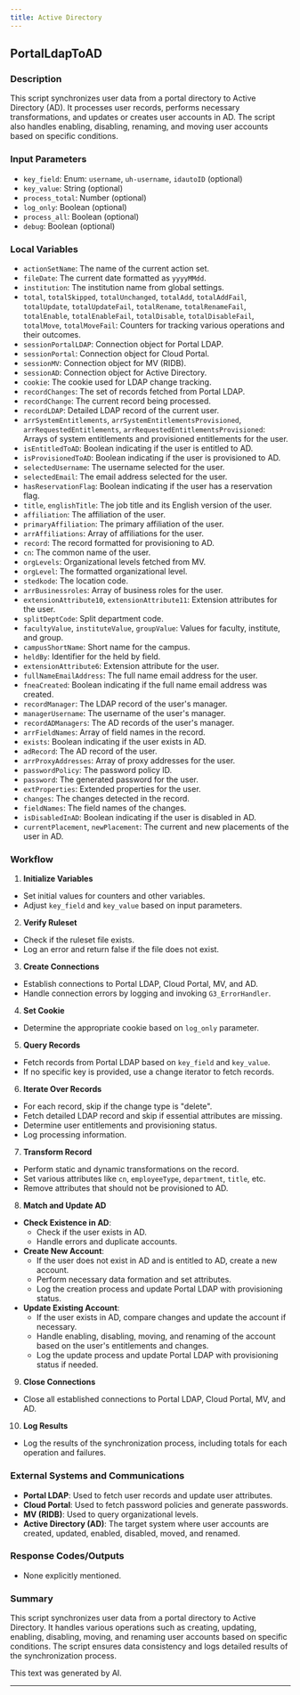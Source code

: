 ```yaml
---
title: Active Directory
---
```


## PortalLdapToAD
 ### Description
This script synchronizes user data from a portal directory to Active Directory (AD). It processes user records, performs necessary transformations, and updates or creates user accounts in AD. The script also handles enabling, disabling, renaming, and moving user accounts based on specific conditions.

### Input Parameters
- `key_field`: Enum: `username`, `uh-username`, `idautoID` (optional)
- `key_value`: String (optional)
- `process_total`: Number (optional)
- `log_only`: Boolean (optional)
- `process_all`: Boolean (optional)
- `debug`: Boolean (optional)

### Local Variables
- `actionSetName`: The name of the current action set.
- `fileDate`: The current date formatted as `yyyyMMdd`.
- `institution`: The institution name from global settings.
- `total`, `totalSkipped`, `totalUnchanged`, `totalAdd`, `totalAddFail`, `totalUpdate`, `totalUpdateFail`, `totalRename`, `totalRenameFail`, `totalEnable`, `totalEnableFail`, `totalDisable`, `totalDisableFail`, `totalMove`, `totalMoveFail`: Counters for tracking various operations and their outcomes.
- `sessionPortalLDAP`: Connection object for Portal LDAP.
- `sessionPortal`: Connection object for Cloud Portal.
- `sessionMV`: Connection object for MV (RIDB).
- `sessionAD`: Connection object for Active Directory.
- `cookie`: The cookie used for LDAP change tracking.
- `recordChanges`: The set of records fetched from Portal LDAP.
- `recordChange`: The current record being processed.
- `recordLDAP`: Detailed LDAP record of the current user.
- `arrSystemEntitlements`, `arrSystemEntitlementsProvisioned`, `arrRequestedEntitlements`, `arrRequestedEntitlementsProvisioned`: Arrays of system entitlements and provisioned entitlements for the user.
- `isEntitledToAD`: Boolean indicating if the user is entitled to AD.
- `isProvisionedToAD`: Boolean indicating if the user is provisioned to AD.
- `selectedUsername`: The username selected for the user.
- `selectedEmail`: The email address selected for the user.
- `hasReservationFlag`: Boolean indicating if the user has a reservation flag.
- `title`, `englishTitle`: The job title and its English version of the user.
- `affiliation`: The affiliation of the user.
- `primaryAffiliation`: The primary affiliation of the user.
- `arrAffiliations`: Array of affiliations for the user.
- `record`: The record formatted for provisioning to AD.
- `cn`: The common name of the user.
- `orgLevels`: Organizational levels fetched from MV.
- `orgLevel`: The formatted organizational level.
- `stedkode`: The location code.
- `arrBusinessroles`: Array of business roles for the user.
- `extensionAttribute10`, `extensionAttribute11`: Extension attributes for the user.
- `splitDeptCode`: Split department code.
- `facultyValue`, `instituteValue`, `groupValue`: Values for faculty, institute, and group.
- `campusShortName`: Short name for the campus.
- `heldBy`: Identifier for the held by field.
- `extensionAttribute6`: Extension attribute for the user.
- `fullNameEmailAddress`: The full name email address for the user.
- `fneaCreated`: Boolean indicating if the full name email address was created.
- `recordManager`: The LDAP record of the user's manager.
- `managerUsername`: The username of the user's manager.
- `recordADManagers`: The AD records of the user's manager.
- `arrFieldNames`: Array of field names in the record.
- `exists`: Boolean indicating if the user exists in AD.
- `adRecord`: The AD record of the user.
- `arrProxyAddresses`: Array of proxy addresses for the user.
- `passwordPolicy`: The password policy ID.
- `password`: The generated password for the user.
- `extProperties`: Extended properties for the user.
- `changes`: The changes detected in the record.
- `fieldNames`: The field names of the changes.
- `isDisabledInAD`: Boolean indicating if the user is disabled in AD.
- `currentPlacement`, `newPlacement`: The current and new placements of the user in AD.

### Workflow
1. **Initialize Variables**
- Set initial values for counters and other variables.
- Adjust `key_field` and `key_value` based on input parameters.

2. **Verify Ruleset**
- Check if the ruleset file exists.
- Log an error and return false if the file does not exist.

3. **Create Connections**
- Establish connections to Portal LDAP, Cloud Portal, MV, and AD.
- Handle connection errors by logging and invoking `G3_ErrorHandler`.

4. **Set Cookie**
- Determine the appropriate cookie based on `log_only` parameter.

5. **Query Records**
- Fetch records from Portal LDAP based on `key_field` and `key_value`.
- If no specific key is provided, use a change iterator to fetch records.

6. **Iterate Over Records**
- For each record, skip if the change type is "delete".
- Fetch detailed LDAP record and skip if essential attributes are missing.
- Determine user entitlements and provisioning status.
- Log processing information.

7. **Transform Record**
- Perform static and dynamic transformations on the record.
- Set various attributes like `cn`, `employeeType`, `department`, `title`, etc.
- Remove attributes that should not be provisioned to AD.

8. **Match and Update AD**
- **Check Existence in AD**:
    - Check if the user exists in AD.
    - Handle errors and duplicate accounts.
- **Create New Account**:
    - If the user does not exist in AD and is entitled to AD, create a new account.
    - Perform necessary data formation and set attributes.
    - Log the creation process and update Portal LDAP with provisioning status.
- **Update Existing Account**:
    - If the user exists in AD, compare changes and update the account if necessary.
    - Handle enabling, disabling, moving, and renaming of the account based on the user's entitlements and changes.
    - Log the update process and update Portal LDAP with provisioning status if needed.

9. **Close Connections**
- Close all established connections to Portal LDAP, Cloud Portal, MV, and AD.

10. **Log Results**
- Log the results of the synchronization process, including totals for each operation and failures.

### External Systems and Communications
- **Portal LDAP**: Used to fetch user records and update user attributes.
- **Cloud Portal**: Used to fetch password policies and generate passwords.
- **MV (RIDB)**: Used to query organizational levels.
- **Active Directory (AD)**: The target system where user accounts are created, updated, enabled, disabled, moved, and renamed.

### Response Codes/Outputs
- None explicitly mentioned.

### Summary
This script synchronizes user data from a portal directory to Active Directory. It handles various operations such as creating, updating, enabling, disabling, moving, and renaming user accounts based on specific conditions. The script ensures data consistency and logs detailed results of the synchronization process.

This text was generated by AI. 

 --- 
